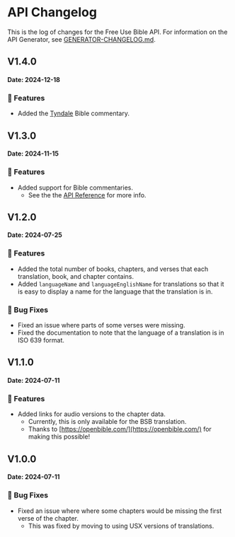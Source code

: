 # API Changelog

This is the log of changes for the Free Use Bible API.
For information on the API Generator, see [GENERATOR-CHANGELOG.md](./GENERATOR-CHANGELOG.md).

## V1.4.0

#### Date: 2024-12-18

### :rocket: Features

-   Added the [Tyndale](https://tyndaleopenresources.com/) Bible commentary.

## V1.3.0

#### Date: 2024-11-15

### :rocket: Features

-   Added support for Bible commentaries.
    -   See the the [API Reference](https://bible.helloao.org/docs/reference/#available-commentaries) for more info.

## V1.2.0

#### Date: 2024-07-25

### :rocket: Features

-   Added the total number of books, chapters, and verses that each translation, book, and chapter contains.
-   Added `languageName` and `languageEnglishName` for translations so that it is easy to display a name for the language that the translation is in.

### :bug: Bug Fixes

-   Fixed an issue where parts of some verses were missing.
-   Fixed the documentation to note that the language of a translation is in ISO 639 format.

## V1.1.0

#### Date: 2024-07-11

### :rocket: Features

-   Added links for audio versions to the chapter data.
    -   Currently, this is only available for the BSB translation.
    -   Thanks to [https://openbible.com/](https://openbible.com/) for making this possible!

## V1.0.0

#### Date: 2024-07-11

### :bug: Bug Fixes

-   Fixed an issue where where some chapters would be missing the first verse of the chapter.
    -   This was fixed by moving to using USX versions of translations.
